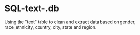 # SQL-text-.db
Using the "text" table to clean and extract data based on gender, race_ethnicity, country, city, state and region.
